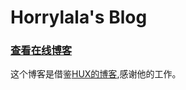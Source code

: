 Horrylala's Blog
================

### [查看在线博客](https://horrylala.com/)

这个博客是借鉴[HUX的博客](https://github.com/Huxpro/huxpro.github.io),感谢他的工作。
